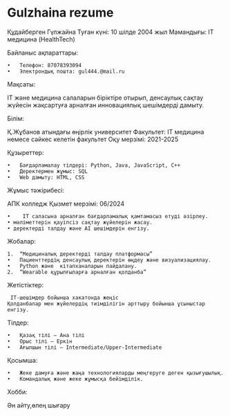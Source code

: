 # Gulzhaina rezume
Құдайберген Гүлжайна
Туған күні: 10 шілде 2004 жыл
Мамандығы: IT медицина (HealthTech)

Байланыс ақпараттары:

	•	Телефон: 87078393094
	•	Электрондық пошта: gul444.@mail.ru

Мақсаты:

IT және медицина салаларын біріктіре отырып, денсаулық сақтау жүйесін жақсартуға арналған инновациялық шешімдерді дамыту.

Білім:

Қ.Жұбанов атындағы өңірлік университет
Факультет: IT медицина немесе сәйкес келетін факультет
Оқу мерзімі: 2021-2025

Құзыреттер:

	•	Бағдарламалау тілдері: Python, Java, JavaScript, C++
	•	Деректермен жұмыс: SQL
	•	Web дамыту: HTML, CSS
	
Жұмыс тәжірибесі:

АПК колледж
Қызмет мерзімі: 06/2024

	•	 IT саласына арналған бағдарламалық қамтамасыз етуді әзірлеу.
	• мәліметтерін қауіпсіз сақтау жүйелерін жасау.
	• деректерді талдау және AI шешімдерін енгізу.

Жобалар:

	1.	“Медициналық деректерді талдау платформасы”
	•	Пациенттердің денсаулық деректерін өңдеу және визуализациялау.
	•	Python және  кітапханаларын пайдалану.
	2.	“Wearable құрылғыларға арналған қолданба”
	


Жетістіктер:

	 IT-шешімдер бойынша хакатонда жеңіс 
	Қолданбалар мен жүйелердің тиімділігін арттыру бойынша ұсыныстар енгізу.

Тілдер:

	•	Қазақ тілі – Ана тілі
	•	Орыс тілі – Еркін
	•	Ағылшын тілі – Intermediate/Upper-Intermediate

Қосымша:

	•	Жеке дамуға және жаңа технологияларды меңгеруге деген қызығушылық.
	•	Командалық және жеке жұмысқа бейімділік.

Хобби:

Ән айту,өлең шығару

